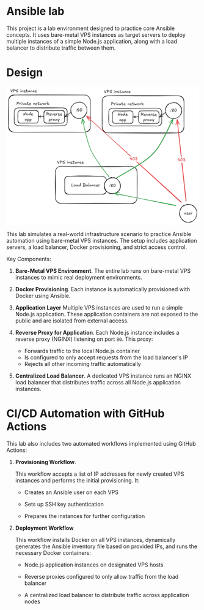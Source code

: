 # Ansible lab
This project is a lab environment designed to practice core Ansible concepts. It uses bare-metal VPS instances as target servers to deploy multiple instances of a simple Node.js application, along with a load balancer to distribute traffic between them.

# Design
![](img/schema.png)

This lab simulates a real-world infrastructure scenario to practice Ansible automation using bare-metal VPS instances. The setup includes application servers, a load balancer, Docker provisioning, and strict access control.

Key Components:
1. **Bare-Metal VPS Environment**.
The entire lab runs on bare-metal VPS instances to mimic real deployment environments.

2. **Docker Provisioning**.
Each instance is automatically provisioned with Docker using Ansible.

3. **Application Layer**
Multiple VPS instances are used to run a simple Node.js application. These application containers are not exposed to the public and are isolated from external access.

4. **Reverse Proxy for Application**.
Each Node.js instance includes a reverse proxy (NGINX) listening on port `80`. This proxy:
    - Forwards traffic to the local Node.js container
    - Is configured to only accept requests from the load balancer's IP
    - Rejects all other incoming traffic automatically

5. **Centralized Load Balancer**.
A dedicated VPS instance runs an NGINX load balancer that distributes traffic across all Node.js application instances.

# CI/CD Automation with GitHub Actions

This lab also includes two automated workflows implemented using GitHub Actions:

1. **Provisioning Workflow**.

    This workflow accepts a list of IP addresses for newly created VPS instances and performs the initial provisioning. It:

    - Creates an Ansible user on each VPS

    - Sets up SSH key authentication

    - Prepares the instances for further configuration

2. **Deployment Workflow**

    This workflow installs Docker on all VPS instances, dynamically generates the Ansible inventory file based on provided IPs, and runs the necessary Docker containers:

    - Node.js application instances on designated VPS hosts

    - Reverse proxies configured to only allow traffic from the load balancer

    - A centralized load balancer to distribute traffic across application nodes